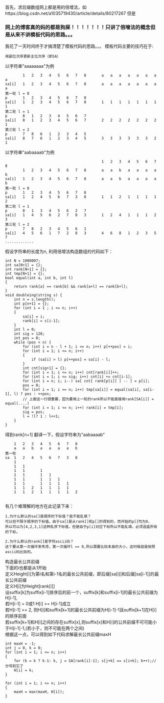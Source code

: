首先，求后缀数组网上都是用的倍增法，如https://blog.csdn.net/a1035719430/article/details/80217267
但是
### 网上的博客真的妈的都是狗屎！！！！！！！只讲了倍增法的概念但是从来不讲模板代码的思路。。。
我花了一天时间终于才搞清楚了模板代码的思路。。。
模板代码主要的技巧在于:
```
用副位次序更新主位次序（即SA）
```
以字符串"aaaaaaaa"为例
```
        1   2   3   4   5   6   7   8       a   a   a   a   a   a   a   a
sa[i]   1   2   3   4   5   6   7   8       a   a   a   a   a   a   a   a
第一轮 l = 0
p       1   2   3   4   5   6   7   8       
sa[i]   1   2   3   4   5   6   7   8       1   1   1   1   1   1   1   1
第二轮 l = 1
p       8   1   2   3   4   5   6   7       
sa[i]   8   1   2   3   4   5   6   7       2   2   2   2   2   2   2   1
第三轮 l = 2
p       7   8   6   1   2   3   4   5 
sa[i]   8   7   6   1   2   3   4   5       3   3   3   3   3   3   2   1
```
以字符串"aabaaaab"为例
```
                                            1   2   3   4   5   6   7   8
        1   2   3   4   5   6   7   8       a   a   b   a   a   a   a   b
sa[i]   1   2   3   4   5   6   7   8       a   a   b   a   a   a   a   b
第一轮 l = 0
p       1   2   3   4   5   6   7   8       
sa[i]   1   2   4   5   6   7   3   8       1   1   2   1   1   1   1   2
第二轮 l = 1
p       8   1   3   4   5   6   2   7       
sa[i]   1   4   5   6   2   7   8   3       1   2   4   1   1   1   2   3
第三轮 l = 2
p       7   8   2   3   4   5   6   1  
sa[i]   4   5   6   1   7   2   8   3       4   6   8   1   2   3   5   7
.............
```
假设字符串的长度为n,
利用倍增法构造数组的代码如下：
```
int N = 1000007;
int sa[N+1] = {};
int rank[N+1] = {};
int tmp[N+1] = {};
bool equal(int a, int b, int l)
{
    return rank[a] == rank[b] && rank[a+l] == rank[b+l];
}
void doubleing(string s) {
    int n = s.length();
    int p[n+1] = {};
    for (int i = 1 ; i <= n; i++)
    {
        sa[i] = i;
        rank[i] = s[i-1];
    }
    int l = 0;
    int sig = 128;
    int pos = 0;
    while (pos < n) {    
        for (int i = n - l + 1; i <= n; i++) p[++pos] = i;
        for (int i = 1; i <= n; i++)
        {
            if (sa[i] > l) p[++pos] = sa[i] - l;
        }
        int cnt[sig+1] = {};
        for (int i = 1; i <= n; i++) cnt[rank[i]]++;
        for (int i = 1; i <= sig; i++) cnt[i] += cnt[i-1];
        for (int i = n; i; i--) sa[ cnt[ rank[p[i]] ] -- ] = p[i];
        pos = 0;
        for (int i = 1; i <= n; i++) tmp[sa[i]] = equal(sa[i], sa[i-1], l) ? pos : ++pos;
        // 上面这一行很重要，因为要用上一轮的rank所以不能直接用rank[SA[i]] = equal(....)
        for (int i = 1; i <= n; i++) rank[i] = tmp[i];
        sig = pos;
        l = !l? 1 : l<<1;
    }
}

```
得到rank[n+1]
翻译一下，假设字符串为"aabaaaab"
```
    1   2   3   4   5   6   7   8
    a   a   b   a   a   a   a   b
第一轮 
sa  1   2   4   5   6   7   3   8
    1   
    1   1
    1   1       1
    1   1       1   1
    1   1       1   1   1
    1   1       1   1   1   1
    1   1   2   1   1   1   1
    1   1   2   1   1   1   1   2
    
```
有几个难理解的地方在此记录下来：
```
1.为什么默认的sa[]是顺序的下标值？能不能乱填？
可以但不限于顺序的下标值。由于sa[]是从rank[]和p[]的得到的，而开始的p[]均为0，
所以可以为[4,2,3,1]这种乱序下标值，但是由于p[i]对应下标所以不能乱填，必须涵盖所有的下标。

2.为什么默认的rank[]是字符ascii码？
这个要从第一次循环来考虑，第一次循环l == 0,所以需要比较本身的大小，这时候就是按照ascii码比较的。
```
构造最长公共前缀<br>
下面的i也都是从1开始<br>
定义Height[i]为第i名和第i-1名的最长公共前缀，即后缀[sa[i]]和后缀[sa[i-1]]的最长公共前缀<br>
定义H[i]为Height[rank[i]]<br>
设suffix[k]为suffix[i-1]排序后的前一个，suffix[k]和suffix[i-1]的最长公共前缀为H[i-1],<br>
若H[i-1] = 0或1 H[i] >= H[i-1]成立<br>
若H[i-1] >= 2, 则H[i]和suffix[k+1]的最长公共前缀为H[i-1]-1且suffix[k+1]在H[i]的排序前面<br>
若suffix[k+1]和H[i]之间的存在suffix[x],则suffix[x]和H[i]的公共前缀不可可能小于H[i-1]-1,(若小于，则不可能在两个之间)<br>
根据这一点，可以得到如下代码求解最长公共前缀maxH<br>
```
int maxH = -1;
int j = 0, k = 0;
for (int i = 1; i <= n; i++)
{
    for (k = k ? k-1: k, j = SA[rank[i]-1]; s[j+k] == s[i+k]; k++);//分号别忘了
    H[i] = k;
}

for (int i = 1; i <= n; i++)
{
    maxH = max(maxH, H[i]);
}
```

